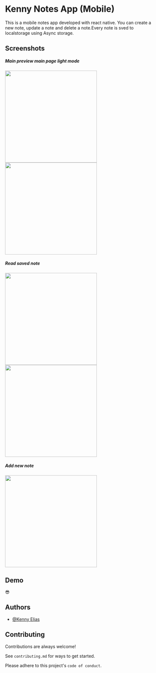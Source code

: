 
# Kenny Notes App (Mobile)

This is a mobile notes app developed with react native. You can create a new note, update a note and delete a note.Every note is sved to localstorage using Async storage.


## Screenshots

<!-- ![Screenshot_20230516-223725_kenny notes app](https://github.com/kennyegun24/react-native-demo2/assets/109461921/b704618d-89a7-42b8-b4d9-82316fb6c8be) -->

##### Main preview main page light mode
<img src="https://github.com/kennyegun24/react-native-demo2/assets/109461921/b17a344c-675a-4dd4-b63c-e40758db71d6" width="300"/>

<img src="https://github.com/kennyegun24/react-native-demo2/assets/109461921/f3cb1f2c-56db-43ee-b224-26ea4dcfb40a" width="300"/>

##### Read saved note
<img src='https://github.com/kennyegun24/react-native-demo2/assets/109461921/b704618d-89a7-42b8-b4d9-82316fb6c8be' width="300"/>

<img src="https://github.com/kennyegun24/react-native-demo2/assets/109461921/d2655e2f-1fba-4e37-951a-dbdcb1d2389d" width="300"/>

##### Add new note
<img src="https://github.com/kennyegun24/react-native-demo2/assets/109461921/396e914a-2cad-4a09-b27e-72a699f92cca" width="300"/>

## Demo

😎
## Authors

- [@Kenny Elias](https://www.github.com/kennyegun24)
## Contributing

Contributions are always welcome!

See `contributing.md` for ways to get started.

Please adhere to this project's `code of conduct`.


